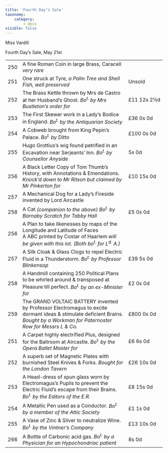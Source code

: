 ```yaml
---
title: 'Fourth Day’s Sale'
taxonomy:
    category:
        - docs
visible: false
---
```


<div class="author">Miss Vardill</div>

<span class="title">Fourth Day’s Sale, May 21st</span>

<table>
	<tr>
		<td>250</td>
		<td>A fine Roman Coin in large Brass, Caracell <i>very rare</i></td>
		<td></td>
	</tr>
	<tr>
		<td>251</td>
		<td>One struck at Tyre, <i>a Palm Tree and Shell Fish, well preserved</i></td>
		<td>Unsold</td>
	</tr>
	<tr>
		<td>252</td>
		<td>The Brass Kettle thrown by Mrs de Castro at her Husband’s Ghost. <i>Bo<sup>t.</sup> by Mrs Bustleton’s order for</i></td>
		<td class="price">£11&nbsp;12s&nbsp;2&frac12;d</td>
	</tr>
	<tr>
		<td>253</td>
		<td>The First Skewer work in a Lady’s Bodice in England. <i>Bo<sup>t.</sup> by the Antiquarian Society</i></td>
		<td class="price">£36&nbsp;0s&nbsp;0d</td>
	</tr>
	<tr>
		<td>254</td>
		<td>A Cobweb brought from King Pepin’s Palace. <i>Bo<sup>t.</sup> by Ditto</i></td>
		<td class="price">£100&nbsp;0s&nbsp;0d</td>
	</tr>
	<tr>
		<td>255</td>
		<td>Hugo Grottius’s wig found petrified in an Excavation near Serjeants’ Inn. <i>Bo<sup>t.</sup> by Counsellor Anyside</i></td>
		<td class="price">5s&nbsp;0d</td>
	</tr>
	<tr>
		<td>256</td>
		<td>A Black Letter Copy of Tom Thumb’s History, with Annotations & Emendations. <i>Knock’d down to Mr Ritson but claimed by Mr Pinkerton for</i></td>
		<td class="price">£10&nbsp;15s&nbsp;0d</td>
	</tr>
	<tr>
		<td>257</td>
		<td>A Mechanical Dog for a Lady’s Fireside invented by Lord Aircastle</td>
		<td></td>
	</tr>
	<tr>
		<td>258</td>
		<td>A Cat <i>(companion to the above) Bo<sup>t.</sup> by Barnaby Scratch for Tabby Hall</i></td>
		<td class="price">£5&nbsp;0s&nbsp;0d</td>
	</tr>
	<tr>
		<td>256</td>
		<td>A Plan to take likenesses by maps of the Longitude and Latitude of Faces<br>A ABC printed by Costar of Haarlem <i>will be given with this lot. <i>(Both bo<sup>t.</sup> for L<sup>d.</sup> A.)</i></td>
		<td></td>
	</tr>
	<tr>
		<td>257</td>
		<td>A Silk Cloak & Glass Clogs to repel Electric Fluid in a Thunderstorm. <i>Bo<sup>t.</sup> by Professor Blinkensop</i></td>
		<td class="price">£39&nbsp;5s&nbsp;0d</td>
	</tr>
	<tr>
		<td>258</td>
		<td>A Handmill containing 250 Political Plans to be whirled around & transposed at Pleasure till perfect. <i>Bo<sup>t.</sup> by an ex-Minister for</i></td>
		<td class="price">£2&nbsp;0s&nbsp;0d</td>
	</tr>
	<tr>
		<td>259</td>
		<td>The <span class="small">GRAND VOLTAIC BATTERY</small> invented by Professor Electromagus to excite dormant ideas & stimulate deficient Brains. <i>Bought by a Workman for Paternoster Row for Messrs L & Co.</i></td>
		<td class="price">£800&nbsp;0s&nbsp;0d</td>
	</tr>
	<tr>
		<td>251</td>
		<td>A Carpet highly electrified Plus, designed for the Ballroom at Aircastle. <i>Bo<sup>t.</sup> by the Opera Ballet Master for</i></td>
		<td class="price">£6&nbsp;6s&nbsp;0d</td>
	</tr>
	<tr>
		<td>252</td>
		<td>A superb set of Magnetic Plates with burnished Steel Knives & Forks. <i>Bought for the London Tavern</i></td>
		<td class="price">£26&nbsp;10s&nbsp;0d</td>
	</tr>
	<tr>
		<td>253</td>
		<td>A Head-dress of spun glass worn by Electromagus’s Pupils to prevent the Electric Fluid’s escape from their Brains. <i>Bo<sup>t.</sup> by the Editors of the E.R.</i></td>
		<td class="price">£8&nbsp;15s&nbsp;0d</td>
	</tr>
	<tr>
		<td>254</td>
		<td>A Metallic Pen used as a Conductor. <i><i>Bo<sup>t.</sup> by a member of the Attic Society</i></td>
		<td class="price">£1&nbsp;1s&nbsp;0d</td>
	</tr>
	<tr>
		<td>255</td>
		<td>A Vase of Zinc & Silver to neutralize Wine. <i><i>Bo<sup>t.</sup> by the Vintner’s Company</i></td>
		<td class="price">£13&nbsp;10s&nbsp;0d</td>
	</tr>
	<tr>
		<td>266</td>
		<td>A Bottle of Carbonic acid gas. <i><i>Bo<sup>t.</sup> by a Physician for an Hypochondriac patient</i></td>
		<td class="price">8s&nbsp;0d</td>
	</tr>
</table>

